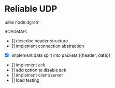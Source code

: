 # Reliable UDP

uses node:dgram


ROADMAP:
- [] describe header structure
- [] implement connection abstraction
- [x] implement data split into packets ({header, data})
- [] implement ack
- [] add option to disable ack
- [] implement client/server
- [] load testing